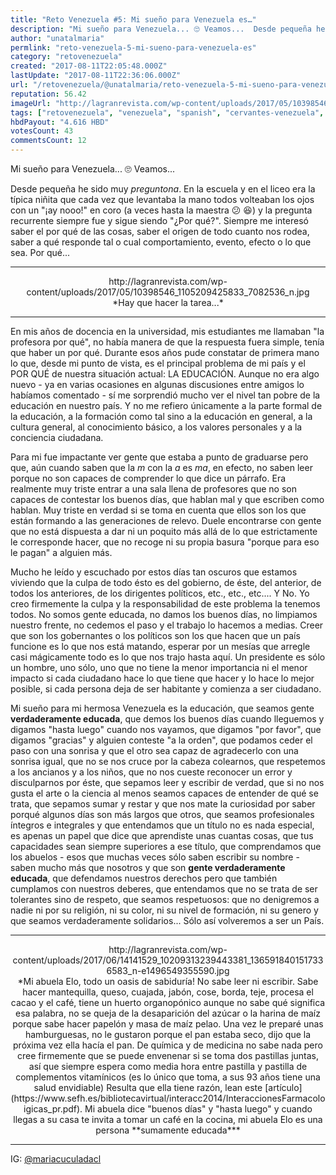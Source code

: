 ```yaml
---
title: "Reto Venezuela #5: Mi sueño para Venezuela es…"
description: "Mi sueño para Venezuela... 🙄 Veamos...  Desde pequeña he sido muy *preguntona*. En la escuela y en el liceo era la típica niñita que cada vez que lev..."
author: "unatalmaria"
permlink: "reto-venezuela-5-mi-sueno-para-venezuela-es"
category: "retovenezuela"
created: "2017-08-11T22:05:48.000Z"
lastUpdate: "2017-08-11T22:36:06.000Z"
url: "/retovenezuela/@unatalmaria/reto-venezuela-5-mi-sueno-para-venezuela-es"
reputation: 56.42
imageUrl: "http://lagranrevista.com/wp-content/uploads/2017/05/10398546_1105209425833_7082536_n.jpg"
tags: ["retovenezuela", "venezuela", "spanish", "cervantes-venezuela", "cervantes"]
hbdPayout: "4.616 HBD"
votesCount: 43
commentsCount: 12
---
```


Mi sueño para Venezuela... 🙄 Veamos...

Desde pequeña he sido muy *preguntona*. En la escuela y en el liceo era la típica niñita que cada vez que levantaba la mano todos volteaban los ojos con un "¡ay nooo!" en coro (a veces hasta la maestra  😕 😆) y la pregunta recurrente siempre fue y sigue siendo "¿Por qué?". Siempre me interesó saber el por qué de las cosas, saber el origen de todo cuanto nos rodea, saber a qué responde tal o cual comportamiento, evento, efecto o lo que sea. Por qué...

<hr>

<center>http://lagranrevista.com/wp-content/uploads/2017/05/10398546_1105209425833_7082536_n.jpg</center>
<center>*Hay que hacer la tarea...*</center>

<hr>

En mis años de docencia en la universidad, mis estudiantes me llamaban "la profesora por qué", no había manera de que la respuesta fuera simple, tenía que haber un por qué. Durante esos años pude constatar de primera mano lo que, desde mi punto de vista, es el principal problema de mi país y el POR QUÉ de nuestra situación actual: LA EDUCACIÓN. Aunque no era algo nuevo - ya en varias ocasiones en algunas discusiones entre amigos lo habíamos comentado - sí me sorprendió mucho ver el nivel tan pobre de la educación en nuestro país. Y no me refiero únicamente a la parte formal de la educación, a la formación como tal sino a la educación en general, a la cultura general, al conocimiento básico, a los valores personales y a la conciencia ciudadana. 

Para mi fue impactante ver gente que estaba a punto de graduarse pero que, aún cuando saben que la *m* con la *a* es *ma*, en efecto, no saben leer porque no son capaces de comprender lo que dice un párrafo. Era realmente muy triste entrar a una sala llena de profesores que no son capaces de contestar los buenos días, que hablan mal y que escriben como hablan. Muy triste en verdad si se toma en cuenta que ellos son los que están formando a las generaciones de relevo. Duele encontrarse con gente que no está dispuesta a dar ni un poquito más allá de lo que estrictamente le corresponde hacer, que no recoge ni su propia basura "porque para eso le pagan" a alguien más. 

Mucho he leído y escuchado por estos días tan oscuros que estamos viviendo que la culpa de todo ésto es del gobierno, de éste, del anterior, de todos los anteriores, de los dirigentes políticos, etc., etc., etc.... Y No. Yo creo firmemente la culpa y la responsabilidad de este problema la tenemos todos. No somos gente educada, no damos los buenos días, no limpiamos nuestro frente, no cedemos el paso y el trabajo lo hacemos a medias. Creer que son los gobernantes o los políticos son los que hacen que un país funcione es lo que nos está matando, esperar por un mesías que arregle casi mágicamente todo es lo que nos trajo hasta aquí. Un presidente es sólo un hombre, uno sólo, uno que no tiene la menor importancia ni el menor impacto si cada ciudadano hace lo que tiene que hacer y lo hace lo mejor posible, si cada persona deja de ser habitante y comienza a ser ciudadano. 

Mi sueño para mi hermosa Venezuela es la educación, que seamos gente **verdaderamente educada**, que demos los buenos días cuando lleguemos y digamos "hasta luego" cuando nos vayamos, que digamos "por favor", que digamos "gracias" y alguien conteste "a la orden", que podamos ceder el paso con una sonrisa y que el otro sea capaz de agradecerlo con una sonrisa igual, que no se nos cruce por la cabeza colearnos, que respetemos a los ancianos y a los niños, que no nos cueste reconocer un error y disculparnos por éste, que sepamos leer y escribir de verdad, que si no nos gusta el arte o la ciencia al menos seamos capaces de entender de qué se trata, que sepamos sumar y restar y que nos mate la curiosidad por saber porqué algunos días son más largos que otros, que seamos profesionales íntegros e integrales y que entendamos que un título no es nada especial, es apenas un papel que dice que aprendiste unas cuantas cosas, que tus capacidades sean siempre superiores a ese título, que comprendamos que los abuelos - esos que muchas veces sólo saben escribir su nombre - saben mucho más que nosotros y que son **gente verdaderamente educada**, que defendamos nuestros derechos pero que también cumplamos con nuestros deberes, que entendamos que no se trata de ser tolerantes sino de respeto, que seamos respetuosos: que no denigremos a nadie ni por su religión, ni su color, ni su nivel de formación, ni su genero y que seamos verdaderamente solidarios... Sólo así volveremos a ser un País.

<hr>

<center>http://lagranrevista.com/wp-content/uploads/2017/06/14141529_10209313239443381_1365918401517336583_n-e1496549355590.jpg</center>
<center>*Mi abuela Elo, todo un oasis de sabiduría! No sabe leer ni escribir. Sabe hacer mantequilla, queso, cuajada, jabón, cose, borda, teje, procesa el cacao y el café, tiene un huerto organopónico aunque no sabe qué significa esa palabra, no se queja de la desaparición del azúcar o la harina de maíz porque sabe hacer papelón y masa de maíz pelao. Una vez le preparé unas hamburguesas, no le gustaron porque el pan estaba seco, dijo que la próxima vez ella hacía el pan. De química y de medicina no sabe nada pero cree firmemente que se puede envenenar si se toma dos pastillas juntas, así que siempre espera como media hora entre pastilla y pastilla de complementos vitamínicos (es lo único que toma, a sus 93 años tiene una salud envidiable) Resulta que ella tiene razón, lean este [artículo](https://www.sefh.es/bibliotecavirtual/interacc2014/InteraccionesFarmacoloigicas_pr.pdf). Mi abuela dice "buenos días" y "hasta luego" y cuando llegas a su casa te invita a tomar un café en la cocina, mi abuela Elo es una persona **sumamente educada***</center>

<hr>

IG: [@mariacuculadacl](http://instagram.com/mariacuculadacl)